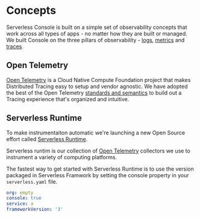 <!--
title: Concepts
menuText: Concepts
description: Overview of concepts used on serevrless console. 
menuOrder: 1
-->

# Concepts 
Serverless Console is built on a simple set of observability concepts that work
across all types of apps - no matter how they are built or managed. We built
Console on the three pillars of observability - [logs](logs.md), [metrics](metrics)
and [traces](traces.md).

## Open Telemetry
[Open Telemetry](https://opentelemtry.io) is a Cloud Native Compute Foundation
project that makes Distributed Tracing easy to setup and vendor agnostic. We
have adopted the best of the Open Telemetry [standards and semantics](tags.md)
to build out a Tracing experience that's organized and intuitive. 

## Serverless Runtime
To make instrumentaiton automatic we're launching a new Open Source effort
called [Serverless Runtime](https://github.com/serverless/runtime).

Serverless runtim is our collection of [Open Telemetry](https://opentelemtry.io) 
collectors we use to instrument a variety of computing platforms.  

The fastest way to get started with Serverless Runtime is to use the version
packaged in Serverless Framwork by setting the console property in your
`serverless.yaml` file. 

```yaml
org: empty
console: true
service: a
frameworkVersion: '3'
```